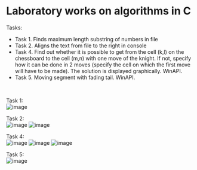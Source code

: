 # Laboratory works on algorithms in C

Tasks:
 - Task 1. Finds maximum length substring of numbers in file
 - Task 2. Aligns the text from file to the right in console
 - Task 4. Find out whether it is possible to get from the cell (k,l) on the chessboard to the cell (m,n) with one move of the knight. If not, specify how it can be done in 2 moves (specify the cell on which the first move will have to be made). The solution is displayed graphically. WinAPI.
 - Task 5. Moving segment with fading tail. WinAPI.
<br>

Task 1: <br>
![image](https://user-images.githubusercontent.com/128059854/226649678-761620c7-880f-4e90-8c1c-cb35734f882b.png)

Task 2: <br>
![image](https://user-images.githubusercontent.com/128059854/226650341-0548269e-0d79-4ba8-969b-abf40f6abf5e.png)
![image](https://user-images.githubusercontent.com/128059854/226650388-e430f0d4-84d5-4a9d-a0fe-48e363571a85.png)

Task 4: <br>
![image](https://user-images.githubusercontent.com/128059854/226650802-e30f4988-01cd-4d49-a741-f5602cc17210.png)
![image](https://user-images.githubusercontent.com/128059854/226651529-34575164-fbf0-4062-8fd9-b6334c55e591.png)
![image](https://user-images.githubusercontent.com/128059854/226651634-4da7c888-b19b-48ba-94c6-5b207d6c4136.png)

Task 5: <br>
![image](https://user-images.githubusercontent.com/128059854/226652549-c8966dae-7311-41c6-a0c2-f858fc190a1b.png)

